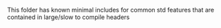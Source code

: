 This folder has known minimal includes for common std features that are contained in large/slow to compile headers
